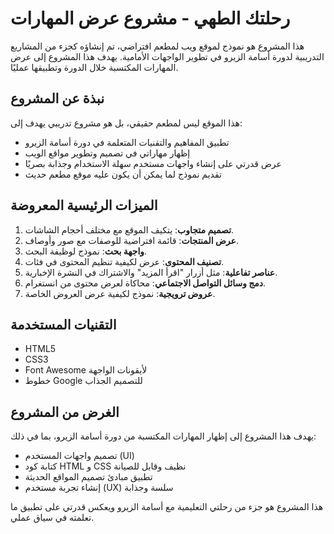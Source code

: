 # رحلتك الطهي - مشروع عرض المهارات

هذا المشروع هو نموذج لموقع ويب لمطعم افتراضي، تم إنشاؤه كجزء من المشاريع التدريبية لدورة أسامة الزيرو في تطوير الواجهات الأمامية. يهدف هذا المشروع إلى عرض المهارات المكتسبة خلال الدورة وتطبيقها عمليًا.

## نبذة عن المشروع

هذا الموقع ليس لمطعم حقيقي، بل هو مشروع تدريبي يهدف إلى:
- تطبيق المفاهيم والتقنيات المتعلمة في دورة أسامة الزيرو
- إظهار مهاراتي في تصميم وتطوير مواقع الويب
- عرض قدرتي على إنشاء واجهات مستخدم سهلة الاستخدام وجذابة بصريًا
- تقديم نموذج لما يمكن أن يكون عليه موقع مطعم حديث

## الميزات الرئيسية المعروضة

1. **تصميم متجاوب**: يتكيف الموقع مع مختلف أحجام الشاشات.
2. **عرض المنتجات**: قائمة افتراضية للوصفات مع صور وأوصاف.
3. **واجهة بحث**: نموذج لوظيفة البحث.
4. **تصنيف المحتوى**: عرض لكيفية تنظيم المحتوى في فئات.
5. **عناصر تفاعلية**: مثل أزرار "اقرأ المزيد" والاشتراك في النشرة الإخبارية.
6. **دمج وسائل التواصل الاجتماعي**: محاكاة لعرض محتوى من انستغرام.
7. **عروض ترويجية**: نموذج لكيفية عرض العروض الخاصة.

## التقنيات المستخدمة

- HTML5
- CSS3
- Font Awesome لأيقونات الواجهة
- خطوط Google للتصميم الجذاب

## الغرض من المشروع

يهدف هذا المشروع إلى إظهار المهارات المكتسبة من دورة أسامة الزيرو، بما في ذلك:
- تصميم واجهات المستخدم (UI)
- كتابة كود HTML و CSS نظيف وقابل للصيانة
- تطبيق مبادئ تصميم المواقع الحديثة
- إنشاء تجربة مستخدم (UX) سلسة وجذابة

هذا المشروع هو جزء من رحلتي التعليمية مع أسامة الزيرو ويعكس قدرتي على تطبيق ما تعلمته في سياق عملي.
